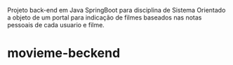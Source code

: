 Projeto back-end em Java SpringBoot para disciplina de Sistema Orientado a objeto de um portal para indicação de filmes baseados nas notas pessoais de cada usuario e filme.

# movieme-beckend
